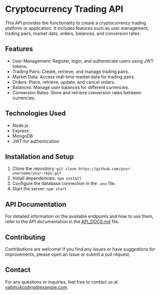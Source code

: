 # Cryptocurrency Trading API

This API provides the functionality to create a cryptocurrency trading platform or application. It includes features such as user management, trading pairs, market data, orders, balances, and conversion rates.

## Features

- User Management: Register, login, and authenticate users using JWT tokens.
- Trading Pairs: Create, retrieve, and manage trading pairs.
- Market Data: Access real-time market data for trading pairs.
- Orders: Place, retrieve, update, and cancel orders.
- Balances: Manage user balances for different currencies.
- Conversion Rates: Store and retrieve conversion rates between currencies.

## Technologies Used

- Node.js
- Express
- MongoDB
- JWT for authentication

## Installation and Setup

1. Clone the repository: `git clone https://github.com/your-username/your-repo.git`
2. Install dependencies: `npm install`
3. Configure the database connection in the `.env` file.
4. Start the server: `npm start`

## API Documentation

For detailed information on the available endpoints and how to use them, refer to the API documentation in the [API_DOCS.md](API_DOCS.md) file.

## Contributing

Contributions are welcome! If you find any issues or have suggestions for improvements, please open an issue or submit a pull request.

## Contact

For any questions or inquiries, feel free to contact us at vaibhu4coding@example.com.

